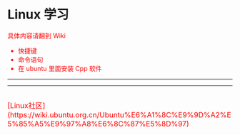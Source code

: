 # Linux 学习

<font color=red>具体内容请翻到 Wiki

- 快捷键
- 命令语句
- 在 ubuntu 里面安装 Cpp 软件
***
***
<br>
<font size=3>
[Linux社区](https://wiki.ubuntu.org.cn/Ubuntu%E6%A1%8C%E9%9D%A2%E5%85%A5%E9%97%A8%E6%8C%87%E5%8D%97)
